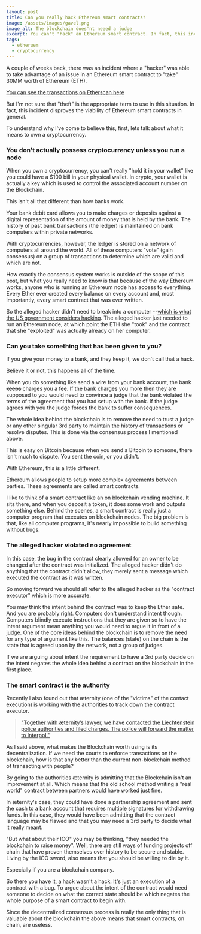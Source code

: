 ```yaml
---
layout: post
title: Can you really hack Ethereum smart contracts?
image: /assets/images/gavel.png
image_alt: The blockchain does'nt neeed a judge
excerpt: You can't "hack" an Ethereum smart contract. In fact, this incident disproves the viability of Ethereum in general.
tags:
  - etheruem
  - cryptocurrency
--- 
```


A couple of weeks back, there was an incident where a "hacker" was able to take advantage of an issue in an Ethereum smart contract to "take" 30MM worth of Ethereum (ETH).

[You can see the transactions on Etherscan here](https://etherscan.io/address/0xb3764761e297d6f121e79c32a65829cd1ddb4d32) 

But I'm not sure that "theft" is the appropriate term to use in this situation. In fact, this incident disproves the viability of Ethereum smart contracts in general.

To understand why I've come to believe this, first, lets talk about what it means to own a cryptocurrency.

### You don't actually possess cryptocurrency unless you run a node

When you own a cryptocurrency, you can't really "hold it in your wallet" like you could have a $100 bill in your physical wallet. In crypto, your wallet is actually a key which is used to control the associated account number on the Blockchain.

This isn't all that different than how banks work.

Your bank debit card allows you to make charges or deposits against a digital representation of the amount of money that is held by the bank. The history of past bank transactions (the ledger) is maintained on bank computers within private networks.

With cryptocurrencies, however, the ledger is stored on a network of computers all around the world. All of these computers "vote" (gain consensus) on a group of transactions to determine which are valid and which are not.

How exactly the consensus system works is outside of the scope of this post, but what you really need to know is that because of the way Ethereum works, anyone who is running an Ethereum node has access to everything. Every Ether ever created every balance on every account and, most importantly, every smart contract that was ever written.

So the alleged hacker didn't need to break into a computer --[which is what the US government considers hacking](https://www.law.cornell.edu/uscode/text/18/1030). The alleged hacker just needed to run an Ethereum node, at which point the ETH she "took" and the contract that she "exploited" was actually already on her computer. 

### Can you take something that has been given to you?

If you give your money to a bank, and they keep it, we don't call that a hack. 

Believe it or not, this happens all of the time. 

When you do something like send a wire from your bank account, the bank ~~keeps~~ charges you a fee. If the bank charges you more then they are supposed to you would need to convince a judge that the bank violated the terms of the agreement that you had setup with the bank. If the judge agrees with you the judge forces the bank to suffer consequences.

The whole idea behind the blockchain is to remove the need to trust a judge or any other singular 3rd party to maintain the history of transactions or resolve disputes. This is done via the consensus process I mentioned above. 

This is easy on Bitcoin because when you send a Bitcoin to someone, there isn't much to dispute. You sent the coin, or you didn't.

With Ethereum, this is a little different.

Ethereum allows people to setup more complex agreements between parties. These agreements are called smart contracts.

I like to think of a smart contract like an on blockchain vending machine. It sits there, and when you deposit a token, it does some work and outputs something else. Behind the scenes, a smart contract is really just a computer program that executes on blockchain nodes. The big problem is that, like all computer programs, it's nearly impossible to build something without bugs.

### The alleged hacker violated no agreement

In this case, the bug in the contract clearly allowed for an owner to be changed after the contract was initialized. The alleged hacker didn't do anything that the contract didn't allow, they merely sent a message which executed the contract as it was written.

So moving forward we should all refer to the alleged hacker as the "contract executor" which is more accurate.

You may think the intent behind the contract was to keep the Ether safe. And you are probably right.  Computers don't understand intent though. Computers blindly execute instructions that they are given so to have the intent argument mean anything you would need to argue it in front of a judge. One of the core ideas behind the blockchain is to remove the need for any type of argument like this. The balances (state) on the chain is the state that is agreed upon by the network, not a group of judges. 

If we are arguing about intent the requirement to have a 3rd party decide on the intent negates the whole idea behind a contract on the blockchain in the first place.

### The smart contract is the authority

Recently I also found out that æternity (one of the "victims" of the contact execution) is working with the authorities to track down the contract executor.

> ["Together with æternity’s lawyer, we have contacted the Liechtenstein police authorities and filed charges. The police will forward the matter to Interpol."](https://blog.aeternity.com/parity-multisig-wallet-hack-47cc507d964d)

As I said above, what makes the Blockchain worth using is its decentralization. If we need the courts to enforce transactions on the blockchain, how is that any better than the current non-blockchain method of transacting with people?

By going to the authorities æternity is admitting that the Blockchain isn't an improvement at all. Which means that the old school method writing a "real world" contract between partners would have worked just fine.

In æternity's case, they could have done a partnership agreement and sent the cash to a bank account that requires multiple signatures for withdrawing funds. In this case, they would have been admitting that the contract language may be flawed and that you may need a 3rd party to decide what it really meant.

"But what about their ICO" you may be thinking, "they needed the blockchain to raise money". Well, there are still ways of funding projects off chain that have proven themselves over history to be secure and stable. Living by the ICO sword, also means that you should be willing to die by it.

Especially if you are a blockchain company.

So there you have it, a hack wasn't a hack. It's just an execution of a contract with a bug. To argue about the intent of the contract would need someone to decide on what the correct state should be which negates the whole purpose of a smart contract to begin with.

Since the decentralized consensus process is really the only thing that is valuable about the blockchain the above means that smart contracts, on chain, are useless.